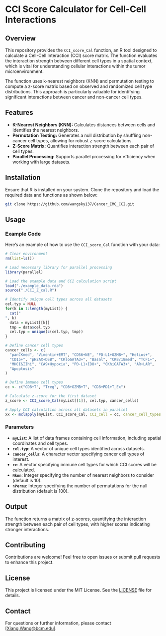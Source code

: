 # CCI Score Calculator for Cell-Cell Interactions

## Overview

This repository provides the `CCI_score_Cal` function, an R tool designed to calculate a Cell-Cell Interaction (CCI) score matrix. The function evaluates the interaction strength between different cell types in a spatial context, which is vital for understanding cellular interactions within the tumor microenvironment.

The function uses k-nearest neighbors (KNN) and permutation testing to compute a z-score matrix based on observed and randomized cell type distributions. This approach is particularly valuable for identifying significant interactions between cancer and non-cancer cell types.

## Features

- **K-Nearest Neighbors (KNN):** Calculates distances between cells and identifies the nearest neighbors.
- **Permutation Testing:** Generates a null distribution by shuffling non-cancer cell types, allowing for robust z-score calculations.
- **Z-Score Matrix:** Quantifies interaction strength between each pair of cell types.
- **Parallel Processing:** Supports parallel processing for efficiency when working with large datasets.

## Installation

Ensure that R is installed on your system. Clone the repository and load the required data and functions as shown below:

```bash
git clone https://github.com/wangsky137/Cancer_IMC_CCI.git
```

## Usage

### Example Code

Here’s an example of how to use the `CCI_score_Cal` function with your data:

```r
# Clear environment
rm(list=ls())

# Load necessary library for parallel processing
library(parallel)

# Load the example data and CCI calculation script
load("./example_data.rda")
source("./CCI_Z_cal.R")

# Identify unique cell types across all datasets
cel.typ = NULL
for(k in 1:length(myList)) {
  cat("
", k)
  data = myList[[k]]
  tmp = data$cel.typ
  cel.typ = unique(c(cel.typ, tmp))
}

# Define cancer cell types
cancer_cells <- c(
  "panCKmed", "Vimentin+EMT", "CD56+NE", "PD-L1+GZMB+", "Helios+", 
  "CD15+", "pH2AX+DSB", "CKloGATA3+", "Basal", "CK8/18med", "TCF1+", 
  "MHCI&IIhi", "CA9+Hypoxia", "PD-L1+IDO+", "CKhiGATA3+", "AR+LAR", 
  "Apoptosis"
)

# Define immune cell types
cc <- c("CD8+T", "Treg", "CD8+GZMB+T", "CD8+PD1+T_Ex")

# Calculate z-score for the first dataset
z_score <- CCI_score_Cal(myList[[1]], cel.typ, cancer_cells)

# Apply CCI calculation across all datasets in parallel
xx <- mclapply(myList, CCI_score_Cal, CCI_cell = cc, cancer_cell_types = cancer_cells)
```

### Parameters

- **`myList`**: A list of data frames containing cell information, including spatial coordinates and cell types.
- **`cel.typ`**: A vector of unique cell types identified across datasets.
- **`cancer_cells`**: A character vector specifying cancer cell types of interest.
- **`cc`**: A vector specifying immune cell types for which CCI scores will be calculated.
- **`Nknn`**: Integer specifying the number of nearest neighbors to consider (default is 10).
- **`nPermu`**: Integer specifying the number of permutations for the null distribution (default is 100).

## Output

The function returns a matrix of z-scores, quantifying the interaction strength between each pair of cell types, with higher scores indicating stronger interactions.

## Contributing

Contributions are welcome! Feel free to open issues or submit pull requests to enhance this project.

## License

This project is licensed under the MIT License. See the [LICENSE](LICENSE) file for details.

## Contact

For questions or further information, please contact [Xiang.Wang@bcm.edu].
